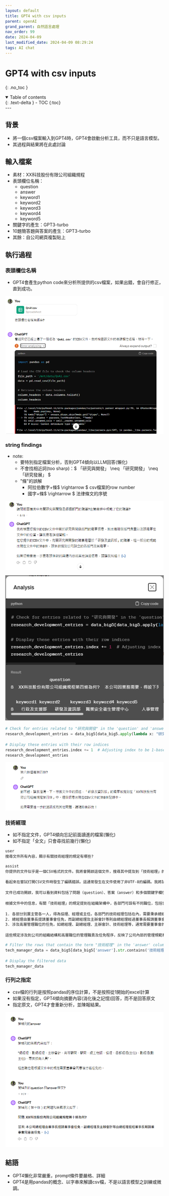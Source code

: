 ```yaml
---
layout: default
title: GPT4 with csv inputs
parent: openAI
grand_parent: 自然語言處理
nav_order: 99
date: 2024-04-09
last_modified_date: 2024-04-09 08:29:24
tags: AI chat
---
```



# GPT4 with csv inputs
{: .no_toc }

<details open markdown="block">
  <summary>
    Table of contents
  </summary>
  {: .text-delta }
- TOC
{:toc}
</details>
---

## 背景

- 將一個csv檔案輸入到GPT4時，GPT4會啟動分析工具，而不只是語言模型。
- 其過程與結果將在此處討論

## 輸入檔案

- 素材：XX科技股份有限公司組織規程
- 表頭欄位名稱：
  - question
  - answer
  - keyword1
  - keyword2
  - keyword3
  - keyword4
  - keyword5
- 關鍵字的產生：GPT3-turbo
- 10題簡答題與答案的產生：GPT3-turbo
- 其餘：自公司網頁複製貼上

## 執行過程

### 表頭欄位名稱

- GPT4會產生python code來分析所提供的csv檔案，如果出錯，會自行修正，直到成功。

![](2024-04-09-08-38-17.png)

### string findings

- note:
  - 要特別指定檔案分析，否則GPT4傾向以LLM回答(懶化)
  - 不會找相近詞(too sharp)：$ 「研究與開發」 \neq  「研究開發」 \neq 「研究發展」 $
  - "條"的誤解
    - 阿拉伯數字+條$ \rightarrow $ csv檔案的row number
    - 國字+條$ \rightarrow $ 法律條文的序號

 ![](2024-04-09-08-51-13.png)

![](2024-04-09-08-52-11.png)

```python
# Check for entries related to "研究與開發" in the 'question' and 'answer' columns
research_development_entries = data_big5[data_big5.apply(lambda x: "研究與開發" in x['question'] or "研究與開發" in x['answer'], axis=1)]

# Display these entries with their row indices
research_development_entries.index += 1  # Adjusting index to be 1-based for user convenience
research_development_entries
```

![](2024-04-09-08-54-30.png)

### 技術經理

- 如不指定文件，GPT4傾向忘記前面讀進的檔案(懶化)
- 如不指定「全文」只會尋找前幾行(懶化)

```bash
user
搜尋文件所有內容，顯示有關技術經理的規定有哪些?
```

```bash
assist
你提供的文件似乎是一個CSV格式的文件。我將會開啟這個文件，搜尋其中提及到「技術經理」的內容，並展示相關規定。讓我先查看文件的內容結構。

看起來在嘗試打開CSV文件時發生了編碼錯誤。這通常發生在文件使用了非UTF-8的編碼。我將試著使用其他常見的編碼方式來打開這個文件，例如Big5，這是一個在繁體中文文件中常用的編碼方式。讓我再次嘗試。

文件已成功開啟，我可以看到資料包括了問題（question）、答案（answer）和多個關鍵字欄位。為了找到有關「技術經理」的規定，我將搜尋答案欄位中包含「技術經理」的相關內容。讓我來進行這個搜尋。

根據文件中的信息，有關「技術經理」的規定提到在組織架構中，各部門可設有不同職位，包括協理、經理或主任等，這些人員需按照總經理或副總經理的指示來主管各自部門的業務。此外，高層管理職位如技術經理的任免可能需要董事會的同意。下面是具體的條文摘要：

1. 各部分別置主管各一人，得為協理、經理或主任。各部門的技術經理包括在內，需要秉承總經理或副總經理的指示來管理各自的業務 。
2. 總經理由董事長提請董事會任免，而副總經理及主辦會計等則由總經理經過董事長報請董事會同意後任免 。
3. 涉及高層管理職位的任免，如總經理、副總經理、主辦會計、技術經理等，通常需要董事會的同意 。

這些規定涉及到公司的組織結構和高層職位的管理職責及任免程序，反映了公司內部的管理規範和操作流程。如果你需要更詳細的資訊或其他相關內容，請告知。
```

```python
# Filter the rows that contain the term "技術經理" in the 'answer' column
tech_manager_data = data_big5[data_big5['answer'].str.contains('技術經理')]

# Display the filtered data
tech_manager_data
```

### 行列之指定

- csv檔的行列是按照pandas的序位計算，不是按照從1開始的excel計算
- 如果沒有指定，GPT4傾向摘要內容(消化後之記憶)回答，而不是回答原文
- 指定原文，GPT4才會重新分析，並陳報結果。

![](2024-04-09-09-48-16.png)

## 結語

- GPT4懶化非常嚴重，prompt條件要嚴格、詳細
- GPT4是用pandas的概念、以字串來解讀csv檔，不是以語言模型之訓練或微調。